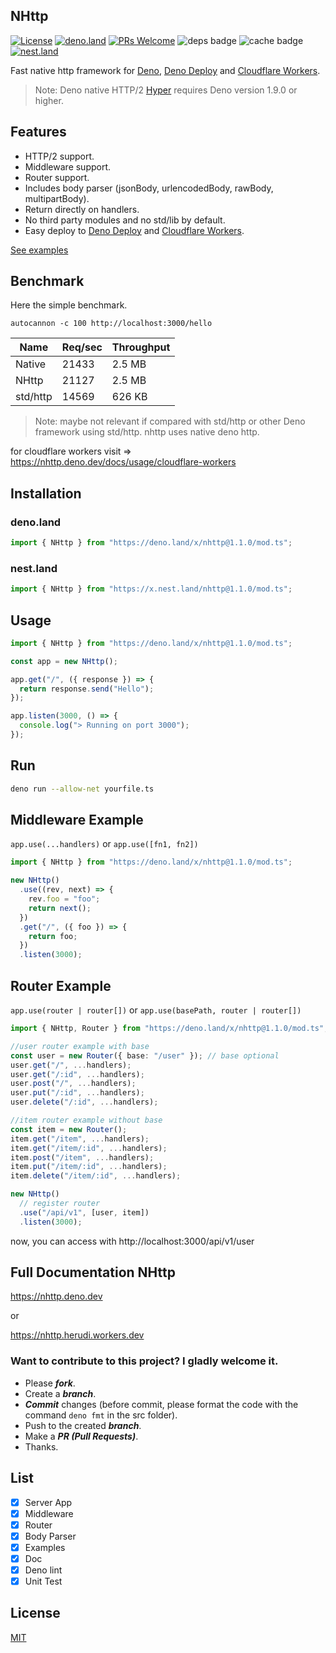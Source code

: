 <!-- // deno-fmt-ignore-file -->

## NHttp

[![License](https://img.shields.io/:license-mit-blue.svg)](http://badges.mit-license.org)
[![deno.land](https://img.shields.io/endpoint?url=https%3A%2F%2Fdeno-visualizer.danopia.net%2Fshields%2Flatest-version%2Fx%2Fnhttp@1.1.0%2Fmod.ts)](https://deno.land/x/nhttp)
[![PRs Welcome](https://img.shields.io/badge/PRs-welcome-blue.svg)](http://makeapullrequest.com)
![deps badge](https://img.shields.io/endpoint?url=https%3A%2F%2Fdeno-visualizer.danopia.net%2Fshields%2Fdep-count%2Fhttps%2Fdeno.land%2Fx%2Fnhttp%2Fmod.ts)
![cache badge](https://img.shields.io/endpoint?url=https%3A%2F%2Fdeno-visualizer.danopia.net%2Fshields%2Fcache-size%2Fhttps%2Fdeno.land%2Fx%2Fnhttp%2Fmod.ts)
[![nest.land](https://nest.land/badge.svg)](https://nest.land/package/nhttp)

Fast native http framework for [Deno](https://deno.land/),
[Deno Deploy](https://deno.com/deploy) and
[Cloudflare Workers](https://workers.cloudflare.com).

> Note: Deno native HTTP/2 [Hyper](https://hyper.rs/) requires Deno version
> 1.9.0 or higher.

## Features

- HTTP/2 support.
- Middleware support.
- Router support.
- Includes body parser (jsonBody, urlencodedBody, rawBody, multipartBody).
- Return directly on handlers.
- No third party modules and no std/lib by default.
- Easy deploy to [Deno Deploy](https://deno.com/deploy) and
  [Cloudflare Workers](https://workers.cloudflare.com).

[See examples](https://github.com/nhttp/nhttp/tree/master/examples)

## Benchmark

Here the simple benchmark.

`autocannon -c 100 http://localhost:3000/hello`

| Name     | Req/sec | Throughput |
| -------- | ------- | ---------- |
| Native   | 21433   | 2.5 MB     |
| NHttp    | 21127   | 2.5 MB     |
| std/http | 14569   | 626 KB     |

> Note: maybe not relevant if compared with std/http or other Deno framework
> using std/http. nhttp uses native deno http.

for cloudflare workers visit =>
https://nhttp.deno.dev/docs/usage/cloudflare-workers

## Installation

### deno.land

```ts
import { NHttp } from "https://deno.land/x/nhttp@1.1.0/mod.ts";
```

### nest.land

```ts
import { NHttp } from "https://x.nest.land/nhttp@1.1.0/mod.ts";
```

## Usage

```ts
import { NHttp } from "https://deno.land/x/nhttp@1.1.0/mod.ts";

const app = new NHttp();

app.get("/", ({ response }) => {
  return response.send("Hello");
});

app.listen(3000, () => {
  console.log("> Running on port 3000");
});
```

## Run

```bash
deno run --allow-net yourfile.ts
```

## Middleware Example

`app.use(...handlers)` or `app.use([fn1, fn2])`

```ts
import { NHttp } from "https://deno.land/x/nhttp@1.1.0/mod.ts";

new NHttp()
  .use((rev, next) => {
    rev.foo = "foo";
    return next();
  })
  .get("/", ({ foo }) => {
    return foo;
  })
  .listen(3000);
```

## Router Example

`app.use(router | router[])` or `app.use(basePath, router | router[])`

```ts
import { NHttp, Router } from "https://deno.land/x/nhttp@1.1.0/mod.ts";

//user router example with base
const user = new Router({ base: "/user" }); // base optional
user.get("/", ...handlers);
user.get("/:id", ...handlers);
user.post("/", ...handlers);
user.put("/:id", ...handlers);
user.delete("/:id", ...handlers);

//item router example without base
const item = new Router();
item.get("/item", ...handlers);
item.get("/item/:id", ...handlers);
item.post("/item", ...handlers);
item.put("/item/:id", ...handlers);
item.delete("/item/:id", ...handlers);

new NHttp()
  // register router
  .use("/api/v1", [user, item])
  .listen(3000);
```

now, you can access with http://localhost:3000/api/v1/user

## Full Documentation NHttp

https://nhttp.deno.dev

or

https://nhttp.herudi.workers.dev

### Want to contribute to this project? I gladly welcome it.

- Please _**fork**_.
- Create a _**branch**_.
- _**Commit**_ changes (before commit, please format the code with the command
  `deno fmt` in the src folder).
- Push to the created _**branch**_.
- Make a _**PR (Pull Requests)**_.
- Thanks.

## List

- [x] Server App
- [x] Middleware
- [x] Router
- [x] Body Parser
- [x] Examples
- [x] Doc
- [x] Deno lint
- [x] Unit Test

## License

[MIT](LICENSE)
